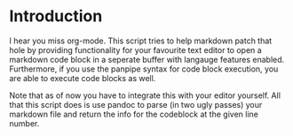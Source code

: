 # Introduction

I hear you miss org-mode.
This script tries to help markdown patch that hole by providing functionality for your favourite text editor to open a markdown code block in a seperate buffer with langauge features enabled.
Furthermore, if you use the panpipe syntax for code block execution, you are able to execute code blocks as well.

Note that as of now you have to integrate this with your editor yourself.
All that this script does is use pandoc to parse (in two ugly passes) your markdown file and return the info for the codeblock at the given line number.
